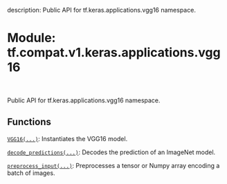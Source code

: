 description: Public API for tf.keras.applications.vgg16 namespace.

<div itemscope itemtype="http://developers.google.com/ReferenceObject">
<meta itemprop="name" content="tf.compat.v1.keras.applications.vgg16" />
<meta itemprop="path" content="Stable" />
</div>

# Module: tf.compat.v1.keras.applications.vgg16

<!-- Insert buttons and diff -->

<table class="tfo-notebook-buttons tfo-api nocontent" align="left">

</table>



Public API for tf.keras.applications.vgg16 namespace.



## Functions

[`VGG16(...)`](../../../../../tf/keras/applications/vgg16/VGG16.md): Instantiates the VGG16 model.

[`decode_predictions(...)`](../../../../../tf/keras/applications/vgg16/decode_predictions.md): Decodes the prediction of an ImageNet model.

[`preprocess_input(...)`](../../../../../tf/keras/applications/vgg16/preprocess_input.md): Preprocesses a tensor or Numpy array encoding a batch of images.


